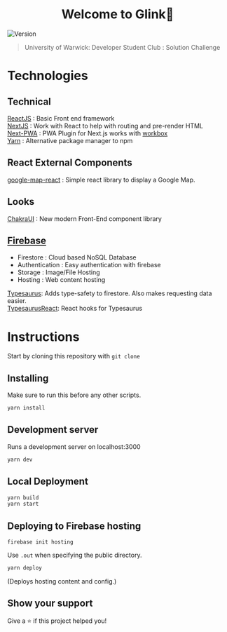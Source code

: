 <h1 align="center">Welcome to Glink👋</h1>
<p>
  <img alt="Version" src="https://img.shields.io/badge/version-1.0-blue.svg?cacheSeconds=2592000" />
</p>

> University of Warwick: Developer Student Club : Solution Challenge 

# Technologies

## Technical

[ReactJS](https://reactjs.org/) : Basic Front end framework <br/>
[NextJS](https://nextjs.org/) : Work with React to help with routing and pre-render HTML <br/>
[Next-PWA](https://www.npmjs.com/package/next-pwa) : PWA Plugin for Next.js works with [workbox](https://developers.google.com/web/tools/workbox/)
<br/>
[Yarn](https://yarnpkg.com/) : Alternative package manager to npm

## React External Components

[google-map-react](https://github.com/google-map-react/google-map-react) : Simple react library to display a Google Map.

## Looks

[ChakraUI](https://chakra-ui.com/) : New modern Front-End component library

## [Firebase](https://firebase.google.com)

-   Firestore : Cloud based NoSQL Database
-   Authentication : Easy authentication with firebase
-   Storage : Image/File Hosting
-   Hosting : Web content hosting

[Typesaurus](https://typesaurus.com/): Adds type-safety to firestore. Also makes requesting data easier.
<br/>
[TypesaurusReact](https://www.npmjs.com/package/@typesaurus/react): React hooks for Typesaurus

# Instructions
Start by cloning this repository with `git clone `
## Installing

Make sure to run this before any other scripts.
```sh
yarn install
```

## Development server

Runs a development server on localhost:3000

```sh
yarn dev
```

## Local Deployment

```sh
yarn build
yarn start
```

## Deploying to Firebase hosting

```
firebase init hosting
```

Use `.out` when specifying the public directory.

```sh
yarn deploy
```

(Deploys hosting content and config.)

## Show your support

Give a ⭐️ if this project helped you!
